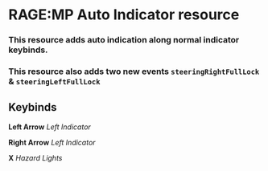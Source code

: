 
# RAGE:MP Auto Indicator resource

  

### This resource adds auto indication along normal indicator keybinds.

### This resource also adds two new events ``steeringRightFullLock`` & ``steeringLeftFullLock``

## Keybinds

**Left Arrow**  *Left Indicator*<br>

**Right Arrow**  *Left Indicator*<br>

**X**  *Hazard Lights*